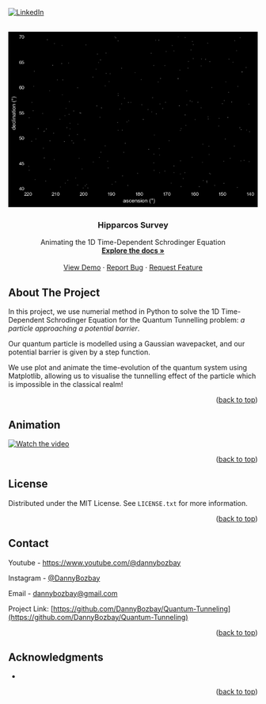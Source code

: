 
<!-- Improved compatibility of back to top link: See: https://github.com/othneildrew/Best-README-Template/pull/73 -->
<a name="readme-top"></a>
<!--
*** Thanks for checking out the Best-README-Template. If you have a suggestion
*** that would make this better, please fork the repo and create a pull request
*** or simply open an issue with the tag "enhancement".
*** Don't forget to give the project a star!
*** Thanks again! Now go create something AMAZING! :D
-->



<!-- PROJECT SHIELDS -->
<!--
*** I'm using markdown "reference style" links for readability.
*** Reference links are enclosed in brackets [ ] instead of parentheses ( ).
*** See the bottom of this document for the declaration of the reference variables
*** for contributors-url, forks-url, etc. This is an optional, concise syntax you may use.
*** https://www.markdownguide.org/basic-syntax/#reference-style-links
-->

[![LinkedIn][linkedin-shield]][linkedin-url] 




<!-- PROJECT LOGO -->
<br />
<div align="center">
  <a href="https://github.com/DannyBozbay/Quantum-Tunneling">
    <img src="stars.png" alt="Logo">
  </a>

<h3 align="center">Hipparcos Survey</h3>

  <p align="center">
    Animating the 1D Time-Dependent Schrodinger Equation
    <br />
    <a href="https://github.com/DannyBozbay/Quantum-Tunneling"><strong>Explore the docs »</strong></a>
    <br />
    <br />
    <a href="https://github.com/DannyBozbay/Quantum-Tunneling">View Demo</a>
    ·
    <a href="https://github.com/DannyBozbay/Quantum-Tunneling/issues">Report Bug</a>
    ·
    <a href="https://github.com/DannyBozbay/Quantum-Tunneling/issues">Request Feature</a>
  </p>
</div>





<!-- ABOUT THE PROJECT -->
## About The Project

In this project, we use numerial method in Python to solve the 1D Time-Dependent Schrodinger Equation for the Quantum Tunnelling problem: *a particle approaching a potential barrier*. 

Our quantum particle is modelled using a Gaussian wavepacket, and our potential barrier is given by a step function. 

We use plot and animate the time-evolution of the quantum system using Matplotlib, allowing us to visualise the tunnelling effect of the particle which is impossible in the classical realm!



<p align="right">(<a href="#readme-top">back to top</a>)</p>

<!-- ANIMATION -->
## Animation

[![Watch the video](anim.png)](https://www.youtube.com/watch?v=vWJqICll91w)



<p align="right">(<a href="#readme-top">back to top</a>)</p>



<!-- LICENSE -->
## License

Distributed under the MIT License. See `LICENSE.txt` for more information.

<p align="right">(<a href="#readme-top">back to top</a>)</p>


<!-- CONTACT -->
## Contact

Youtube - https://www.youtube.com/@dannybozbay

Instagram - [@DannyBozbay](https://twitter.com/DannyBozbay) 

Email - dannybozbay@gmail.com

Project Link: [https://github.com/DannyBozbay/Quantum-Tunneling](https://github.com/DannyBozbay/Quantum-Tunneling)

<p align="right">(<a href="#readme-top">back to top</a>)</p>



<!-- ACKNOWLEDGMENTS -->
## Acknowledgments

* []()

<p align="right">(<a href="#readme-top">back to top</a>)</p>



<!-- MARKDOWN LINKS & IMAGES -->
<!-- https://www.markdownguide.org/basic-syntax/#reference-style-links -->
[contributors-shield]: https://img.shields.io/github/contributors/DannyBozbay/Quantum-Tunneling.svg?style=for-the-badge
[contributors-url]: https://github.com/DannyBozbay/Quantum-Tunneling/graphs/contributors
[forks-shield]: https://img.shields.io/github/forks/DannyBozbay/Quantum-Tunneling.svg?style=for-the-badge
[forks-url]: https://github.com/DannyBozbay/Quantum-Tunneling/network/members
[stars-shield]: https://img.shields.io/github/stars/DannyBozbay/Quantum-Tunneling.svg?style=for-the-badge
[stars-url]: https://github.com/DannyBozbay/Quantum-Tunneling/stargazers
[issues-shield]: https://img.shields.io/github/issues/DannyBozbay/Quantum-Tunneling.svg?style=for-the-badge
[issues-url]: https://github.com/DannyBozbay/Quantum-Tunneling/issues
[license-shield]: https://img.shields.io/github/license/DannyBozbay/Quantum-Tunneling.svg?style=for-the-badge
[license-url]: https://github.com/DannyBozbay/Quantum-Tunneling/blob/master/LICENSE.txt
[linkedin-shield]: https://img.shields.io/badge/-LinkedIn-black.svg?style=for-the-badge&logo=linkedin&colorB=555
[linkedin-url]: https://linkedin.com/in/DannyBozbay
[product-screenshot]: images/screenshot.png
[Next.js]: https://img.shields.io/badge/next.js-000000?style=for-the-badge&logo=nextdotjs&logoColor=white
[Next-url]: https://nextjs.org/
[React.js]: https://img.shields.io/badge/React-20232A?style=for-the-badge&logo=react&logoColor=61DAFB
[React-url]: https://reactjs.org/
[Vue.js]: https://img.shields.io/badge/Vue.js-35495E?style=for-the-badge&logo=vuedotjs&logoColor=4FC08D
[Vue-url]: https://vuejs.org/
[Angular.io]: https://img.shields.io/badge/Angular-DD0031?style=for-the-badge&logo=angular&logoColor=white
[Angular-url]: https://angular.io/
[Svelte.dev]: https://img.shields.io/badge/Svelte-4A4A55?style=for-the-badge&logo=svelte&logoColor=FF3E00
[Svelte-url]: https://svelte.dev/
[Laravel.com]: https://img.shields.io/badge/Laravel-FF2D20?style=for-the-badge&logo=laravel&logoColor=white
[Laravel-url]: https://laravel.com
[Bootstrap.com]: https://img.shields.io/badge/Bootstrap-563D7C?style=for-the-badge&logo=bootstrap&logoColor=white
[Bootstrap-url]: https://getbootstrap.com
[JQuery.com]: https://img.shields.io/badge/jQuery-0769AD?style=for-the-badge&logo=jquery&logoColor=white
[JQuery-url]: https://jquery.com 
